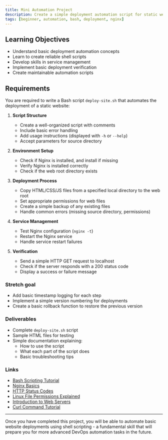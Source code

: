 ```yaml
---
title: Mini Automation Project
description: Create a simple deployment automation script for static websites
tags: [beginner, automation, bash, deployment, nginx]
---
```


## Learning Objectives
- Understand basic deployment automation concepts
- Learn to create reliable shell scripts
- Develop skills in service management
- Implement basic deployment verification
- Create maintainable automation scripts

## Requirements

You are required to write a Bash script `deploy-site.sh` that automates the deployment of a static website:

1. **Script Structure**
   - Create a well-organized script with comments
   - Include basic error handling
   - Add usage instructions (displayed with `-h` or `--help`)
   - Accept parameters for source directory

2. **Environment Setup**
   - Check if Nginx is installed, and install if missing
   - Verify Nginx is installed correctly
   - Check if the web root directory exists

3. **Deployment Process**
   - Copy HTML/CSS/JS files from a specified local directory to the web root
   - Set appropriate permissions for web files
   - Create a simple backup of any existing files
   - Handle common errors (missing source directory, permissions)

4. **Service Management**
   - Test Nginx configuration (`nginx -t`)
   - Restart the Nginx service
   - Handle service restart failures

5. **Verification**
   - Send a simple HTTP GET request to localhost
   - Check if the server responds with a 200 status code
   - Display a success or failure message

### **Stretch goal**
- Add basic timestamp logging for each step
- Implement a simple version numbering for deployments
- Create a basic rollback function to restore the previous version

### Deliverables
- Complete `deploy-site.sh` script
- Sample HTML files for testing
- Simple documentation explaining:
  - How to use the script
  - What each part of the script does
  - Basic troubleshooting tips

### Links
- [Bash Scripting Tutorial](https://linuxconfig.org/bash-scripting-tutorial-for-beginners)
- [Nginx Basics](https://nginx.org/en/docs/beginners_guide.html)
- [HTTP Status Codes](https://developer.mozilla.org/en-US/docs/Web/HTTP/Status)
- [Linux File Permissions Explained](https://www.redhat.com/sysadmin/linux-file-permissions-explained)
- [Introduction to Web Servers](https://developer.mozilla.org/en-US/docs/Learn/Common_questions/What_is_a_web_server)
- [Curl Command Tutorial](https://linuxize.com/post/curl-command-examples/)

---

Once you have completed this project, you will be able to automate basic website deployments using shell scripting - a fundamental skill that will prepare you for more advanced DevOps automation tasks in the future.